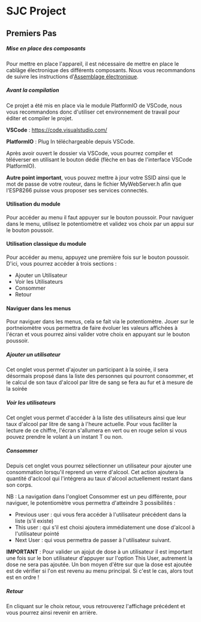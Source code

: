 # SJC Project
## Premiers Pas
##### Mise en place des composants
Pour mettre en place l'appareil, il est nécessaire de mettre en place le cablâge électronique des différents composants. Nous vous recommandons de suivre les instructions d'[Assemblage électronique](elec.md).

##### Avant la compilation
Ce projet a été mis en place via le module PlatformIO de VSCode, nous vous recommandons donc d'utiliser cet environnement de travail pour éditer et compiler le projet. 

__VSCode__ : https://code.visualstudio.com/

__PlatformIO__ : Plug In téléchargeable depuis VSCode.

Après avoir ouvert le dossier via VSCode, vous pourrez compiler et téléverser en utilisant le bouton dédié (flèche en bas de l'interface VSCode PlatformIO).

__Autre point important__, vous pouvez mettre à jour votre SSID ainsi que le mot de passe de votre routeur, dans le fichier MyWebServer.h afin que l'ESP8266 puisse vous proposer ses services connectés.   

#### Utilisation du module
Pour accéder au menu il faut appuyer sur le bouton poussoir. Pour naviguer dans le menu, utilisez le potentiomètre et validez vos choix par un appui sur le bouton poussoir.

#### Utilisation classique du module
Pour accéder au menu, appuyez une première fois sur le bouton poussoir. 
D'ici, vous pourrez accéder à trois sections : 
- Ajouter un Utilisateur
- Voir les Utilisateurs
- Consommer
- Retour

#### Naviguer dans les menus
Pour naviguer dans les menus, cela se fait via le potentiomètre. Jouer sur le portneiomètre vous permettra de faire évoluer les valeurs affichées à l'écran et vous pourrez ainsi valider votre choix en appuyant sur le bouton poussoir.

##### Ajouter un utilisateur
Cet onglet vous permet d'ajouter un participant à la soirée, il sera désormais proposé dans la liste des personnes qui pourront consommer, et le calcul de son taux d'alcool par litre de sang se fera au fur et à mesure de la soirée

##### Voir les utilisateurs
Cet onglet vous permet d'accéder à la liste des utilisateurs ainsi que leur taux d'alcool par litre de sang à l'heure actuelle. Pour vous faciliter la lecture de ce chiffre, l'écran s'allumera en vert ou en rouge selon si vous pouvez prendre le volant à un instant T ou non.

##### Consommer
Depuis cet onglet vous pourrez sélectionner un utilisateur pour ajouter une consommation lorsqu'il reprend un verre d'alcool. Cet action ajoutera la quantité d'aclcool qui l'intégrera au taux d'alcool actuellement restant dans son corps.

NB : La navigation dans l'ongloet Consommer est un peu différente, pour naviguer, le potentiomètre vous permettra d'atteindre 3 possibilités : 
- Previous user : qui vous fera accéder à l'utilisateur précédent dans la liste (s'il existe)
- This user : qui s'il est choisi ajoutera immédiatement une dose d'alcool à l'utilisateur pointé
- Next User : qui vous permettra de passer à l'utilisateur suivant. 

__IMPORTANT__ : Pour valider un ajojut de dose à un utilisateur il est important une fois sur le bon utilisateur d'appuyer sur l'option This User, autrement la dose ne sera pas ajoutée. Un bon moyen d'être sur que la dose est ajoutée est de vérifier si l'on est revenu au menu principal. Si c'est le cas, alors tout est en ordre ! 

##### Retour
En cliquant sur le choix retour, vous retrouverez l'affichage précédent et vous pourrez ainsi revenir en arrière.